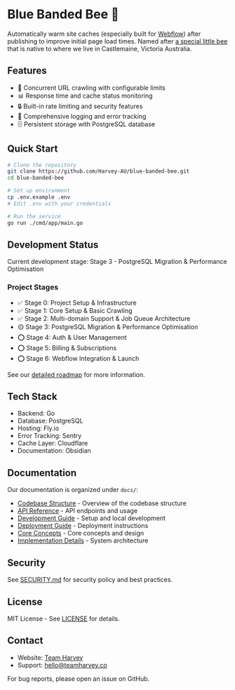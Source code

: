# Blue Banded Bee 🐝

Automatically warm site caches (especially built for [Webflow](https://www.webflow.com)) after publishing to improve initial page load times. Named after [a special little bee](https://www.aussiebee.com.au/blue-banded-bee-information.html) that is native to where we live in Castlemaine, Victoria Australia.

## Features

- 🚀 Concurrent URL crawling with configurable limits
- 📊 Response time and cache status monitoring
- 🔒 Built-in rate limiting and security features
- 📝 Comprehensive logging and error tracking
- 🗄️ Persistent storage with PostgreSQL database

## Quick Start

```bash
# Clone the repository
git clone https://github.com/Harvey-AU/blue-banded-bee.git
cd blue-banded-bee

# Set up environment
cp .env.example .env
# Edit .env with your credentials

# Run the service
go run ./cmd/app/main.go
```

## Development Status

Current development stage: Stage 3 - PostgreSQL Migration & Performance Optimisation

### Project Stages

- ✅ Stage 0: Project Setup & Infrastructure
- ✅ Stage 1: Core Setup & Basic Crawling
- ✅ Stage 2: Multi-domain Support & Job Queue Architecture
- 🟡 Stage 3: PostgreSQL Migration & Performance Optimisation
- ⭕ Stage 4: Auth & User Management
- ⭕ Stage 5: Billing & Subscriptions
- ⭕ Stage 6: Webflow Integration & Launch

See our [detailed roadmap](ROADMAP.md) for more information.

## Tech Stack

- Backend: Go
- Database: PostgreSQL
- Hosting: Fly.io
- Error Tracking: Sentry
- Cache Layer: Cloudflare
- Documentation: Obsidian

## Documentation

Our documentation is organized under `docs/`:

- [Codebase Structure](docs/reference/codebase-structure.md) - Overview of the codebase structure
- [API Reference](docs/reference/api-reference.md) - API endpoints and usage
- [Development Guide](docs/guides/development.md) - Setup and local development
- [Deployment Guide](docs/guides/deployment.md) - Deployment instructions
- [Core Concepts](docs/architecture/mental-model.md) - Core concepts and design
- [Implementation Details](docs/architecture/implementation-details.md) - System architecture

## Security

See [SECURITY.md](SECURITY.md) for security policy and best practices.

## License

MIT License - See [LICENSE](LICENSE) for details.

## Contact

- Website: [Team Harvey](https://www.teamharvey.co)
- Support: [hello@teamharvey.co](mailto:hello@teamharvey.co)

For bug reports, please open an issue on GitHub.
